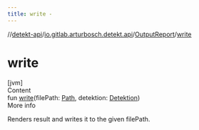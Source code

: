 ```yaml
---
title: write -
---
```

//[detekt-api](../../index.md)/[io.gitlab.arturbosch.detekt.api](../index.md)/[OutputReport](index.md)/[write](write.md)



# write  
[jvm]  
Content  
fun [write](write.md)(filePath: [Path](https://docs.oracle.com/javase/8/docs/api/java/nio/file/Path.html), detektion: [Detektion](../-detektion/index.md))  
More info  


Renders result and writes it to the given filePath.

  



